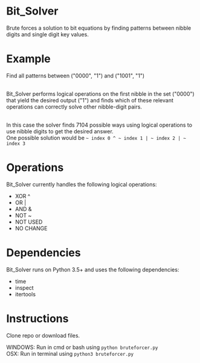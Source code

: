 # Bit_Solver
Brute forces a solution to bit equations by finding patterns between nibble digits and single digit key values.

# Example
Find all patterns between ("0000", "1") and ("1001", "1") <br><br>

Bit_Solver performs logical operations on the first nibble in the set ("0000") that yield the desired output ("1") and finds which of these relevant operations can correctly solve other nibble-digit pairs. <br><br>

In this case the solver finds 7104 possible ways using logical operations to use nibble digits to get the desired answer. <br>
One possible solution would be `~ index 0 ^ ~ index 1 | ~ index 2 | ~ index 3`
<br>

# Operations
Bit_Solver currently handles the following logical operations:
<ul>
<li>XOR ^
<li>OR | 
<li>AND &
<li>NOT ~
<li>NOT USED
<li>NO CHANGE
</ul>

# Dependencies
Bit_Solver runs on Python 3.5+ and uses the following dependencies:
<ul>
<li> time
<li> inspect
<li> itertools
</ul>

# Instructions

Clone repo or download files. <br>

WINDOWS: Run in cmd or bash using `python bruteforcer.py` <br>
OSX: Run in terminal using `python3 bruteforcer.py`

